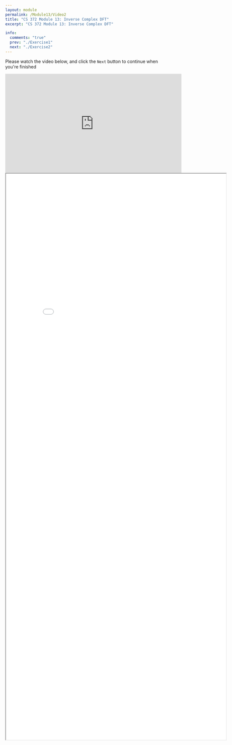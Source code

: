 ```yaml
---
layout: module
permalink: /Module13/Video2
title: "CS 372 Module 13: Inverse Complex DFT"
excerpt: "CS 372 Module 13: Inverse Complex DFT"

info:
  comments: "true"
  prev: "./Exercise1"
  next: "./Exercise2"
---
```


<p>
Please watch the video below, and click the <code>Next</code> button to continue when you're finished
</p>

<iframe width="560" height="315" src="https://www.youtube.com/embed/8EKr0ZW2MXg?si=SaBaijkFUrjLxJI-" title="YouTube video player" frameborder="0" allow="accelerometer; autoplay; clipboard-write; encrypted-media; gyroscope; picture-in-picture; web-share" referrerpolicy="strict-origin-when-cross-origin" allowfullscreen></iframe>




<iframe src = "../images/Module13/InverseDFT.html" width="700" height="1800"></iframe>